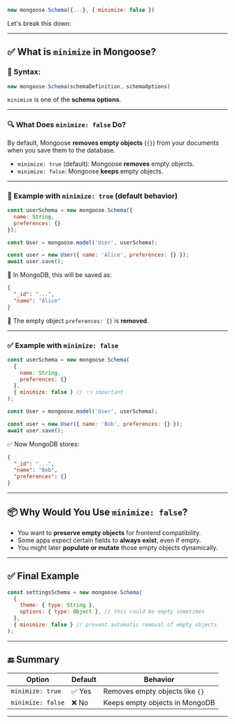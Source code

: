 ```js
new mongoose.Schema({...}, { minimize: false })
```

Let's break this down:

---

## ✅ What is `minimize` in Mongoose?

### 🔹 Syntax:

```js
new mongoose.Schema(schemaDefinition, schemaOptions)
```

`minimize` is one of the **schema options**.

---

### 🔍 What Does `minimize: false` Do?

By default, Mongoose **removes empty objects** (`{}`) from your documents when you save them to the database.

* `minimize: true` (default): Mongoose **removes** empty objects.
* `minimize: false`: Mongoose **keeps** empty objects.

---

### 🧪 Example with `minimize: true` (default behavior)

```js
const userSchema = new mongoose.Schema({
  name: String,
  preferences: {}
});

const User = mongoose.model('User', userSchema);

const user = new User({ name: 'Alice', preferences: {} });
await user.save();
```

🛑 In MongoDB, this will be saved as:

```json
{
  "_id": "...",
  "name": "Alice"
}
```

🔸 The empty object `preferences: {}` is **removed**.

---

### ✅ Example with `minimize: false`

```js
const userSchema = new mongoose.Schema(
  {
    name: String,
    preferences: {}
  },
  { minimize: false } // 👈 important
);

const User = mongoose.model('User', userSchema);

const user = new User({ name: 'Bob', preferences: {} });
await user.save();
```

✅ Now MongoDB stores:

```json
{
  "_id": "...",
  "name": "Bob",
  "preferences": {}
}
```

---

## 📦 Why Would You Use `minimize: false`?

* You want to **preserve empty objects** for frontend compatibility.
* Some apps expect certain fields to **always exist**, even if empty.
* You might later **populate or mutate** those empty objects dynamically.

---

## ✅ Final Example

```js
const settingsSchema = new mongoose.Schema(
  {
    theme: { type: String },
    options: { type: Object }, // this could be empty sometimes
  },
  { minimize: false } // prevent automatic removal of empty objects
);
```

---

## 🔚 Summary

| Option            | Default | Behavior                        |
| ----------------- | ------- | ------------------------------- |
| `minimize: true`  | ✅ Yes   | Removes empty objects like `{}` |
| `minimize: false` | ❌ No    | Keeps empty objects in MongoDB  |

---

